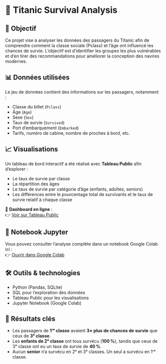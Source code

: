 # 🚢 Titanic Survival Analysis 

## 🎯 Objectif

Ce projet vise à analyser les données des passagers du Titanic afin de comprendre comment la classe sociale (Pclass) et l’âge ont influencé les chances de survie. L’objectif est d’identifier les groupes les plus vulnérables et d’en tirer des recommandations pour améliorer la conception des navires modernes.

## 📊 Données utilisées

Le jeu de données contient des informations sur les passagers, notamment :
- Classe du billet (`Pclass`)
- Âge (`Age`)
- Sexe (`Sex`)
- Taux de survie (`Survived`)
- Port d’embarquement (`Embarked`)
- Tarifs, numéro de cabine, nombre de proches à bord, etc.

## 📈 Visualisations

Un tableau de bord interactif a été réalisé avec **Tableau Public** afin d’explorer :
- Le taux de survie par classe
- La répartition des âges
- Le taux de survie par catégorie d’âge (enfants, adultes, seniors)
- Les différences entre le pourcentage total de survivants et le taux de survie relatif à chaque classe

🔗 **Dashboard en ligne** :  
👉 [Voir sur Tableau Public](https://public.tableau.com/views/TitanicI_TableauDashboard/Dashboard1)

## 📒 Notebook Jupyter

Vous pouvez consulter l’analyse complète dans un notebook Google Colab ici :  
👉 [Ouvrir dans Google Colab](https://colab.research.google.com/drive/14Hr9zdefDftAEpt9O3PxNxFUcpVApApB?usp=sharing)

## 🛠️ Outils & technologies

- Python (Pandas, SQLite)
- SQL pour l’exploration des données
- Tableau Public pour les visualisations
- Jupyter Notebook (Google Colab)

## 📌 Résultats clés

- Les passagers de **1ʳᵉ classe** avaient **3× plus de chances de survie** que ceux de **3ᵉ classe**.
- Les **enfants de 2ᵉ classe** ont tous survécu (**100 %**), tandis que ceux de 3ᵉ classe ont eu un taux de survie de **40 %**.
- Aucun **senior** n’a survécu en 2ᵉ et 3ᵉ classes. Un seul a survécu en 1ʳᵉ classe.

